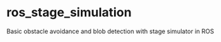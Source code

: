 ros_stage_simulation
====================

Basic obstacle avoidance and blob detection with stage simulator in ROS
